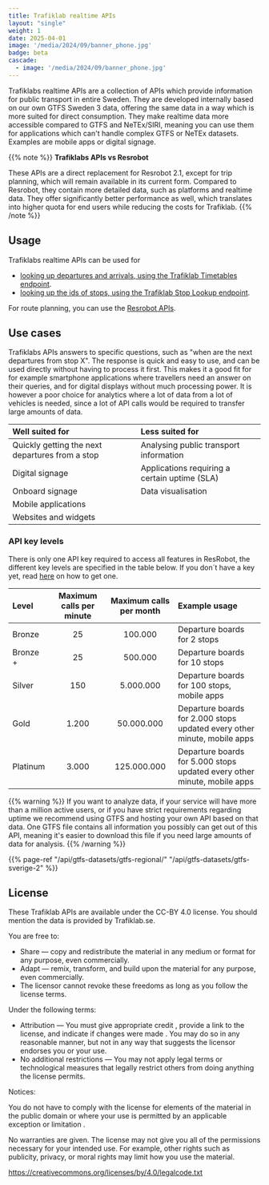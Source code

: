```yaml
---
title: Trafiklab realtime APIs
layout: "single"
weight: 1
date: 2025-04-01
image: '/media/2024/09/banner_phone.jpg'
badge: beta
cascade:
  - image: '/media/2024/09/banner_phone.jpg'
---
```


Trafiklabs realtime APIs are a collection of APIs which provide information for public transport in entire Sweden. They are developed internally based on our
own GTFS
Sweden 3 data, offering the same data in a way which is more suited for direct consumption. They make realtime data more accessible compared to GTFS and
NeTEx/SIRI, meaning you can use them for applications which can't handle complex GTFS or NeTEx datasets. Examples are mobile apps or digital signage.

{{% note %}}
**Trafiklabs APIs vs Resrobot**

These APIs are a direct replacement for Resrobot 2.1, except for trip planning, which will remain available in its current form. Compared to Resrobot, they
contain more detailed data, such as platforms and realtime data. They offer significantly better performance as well, which translates into higher quota for end
users while reducing the costs for Trafiklab.
{{% /note %}}

## Usage

Trafiklabs realtime APIs can be used for
- [looking up departures and arrivals, using the Trafiklab Timetables endpoint](timetables). 
- [looking up the ids of stops, using the Trafiklab Stop Lookup endpoint](stop-lookup).

For route planning, you can use the [Resrobot APIs](../resrobot-v21).

## Use cases

Trafiklabs APIs answers to specific questions, such as "when are the next departures from stop X". The response
is quick and easy to use, and can be used directly without having to process it first. This makes it a good fit for for
example smartphone applications where travellers need an answer on their queries, and for digital displays without much processing power.
It is however a poor choice for analytics where a lot of data from a lot of vehicles is needed, since a lot of API calls would be required to transfer large
amounts of data.

| Well suited for                                 | Less suited for                               |
|:------------------------------------------------|:----------------------------------------------|
| Quickly getting the next departures from a stop | Analysing public transport information        |
| Digital signage                                 | Applications requiring a certain uptime (SLA) |
| Onboard signage                                 | Data visualisation                            |
| Mobile applications                             |                                               |
| Websites and widgets                            |                                               |

### API key levels

There is only one API key required to access all features in ResRobot, the different key levels are specified in the table below. If you don´t have a key yet,
read [here](/docs/using-trafiklab/getting-api-keys) on how to get one.

| Level    | Maximum calls per minute | Maximum calls per month | Example usage                                                            |
|:---------|:------------------------:|:-----------------------:|:-------------------------------------------------------------------------|
| Bronze   |            25            |         100.000         | Departure boards for 2 stops                                             |
| Bronze + |            25            |         500.000         | Departure boards for 10 stops                                            |
| Silver   |           150            |        5.000.000        | Departure boards for 100 stops, mobile apps                              |
| Gold     |          1.200           |       50.000.000        | Departure boards for 2.000 stops updated every other minute, mobile apps |
| Platinum |          3.000           |       125.000.000       | Departure boards for 5.000 stops updated every other minute, mobile apps |

{{% warning %}} If you want to analyze data, if your service will have more than a million active users, or if you have strict requirements regarding uptime
we recommend using GTFS and hosting your own API based on that data. One GTFS file contains all information you possibly can get out of this API, meaning it's
easier to download this file if you need large amounts of data for analysis. {{% /warning %}}

{{% page-ref "/api/gtfs-datasets/gtfs-regional/" "/api/gtfs-datasets/gtfs-sverige-2" %}}

## License

These Trafiklab APIs are available under the CC-BY 4.0 license. You should mention the data is provided by Trafiklab.se.

You are free to:

- Share — copy and redistribute the material in any medium or format for any purpose, even commercially.
- Adapt — remix, transform, and build upon the material for any purpose, even commercially.
- The licensor cannot revoke these freedoms as long as you follow the license terms.

Under the following terms:

- Attribution — You must give appropriate credit , provide a link to the license, and indicate if changes were made . You may do so in any reasonable manner,
  but not in any way that suggests the licensor endorses you or your use.
- No additional restrictions — You may not apply legal terms or technological measures that legally restrict others from doing anything the license permits.

Notices:

You do not have to comply with the license for elements of the material in the public domain or where your use is permitted by an applicable exception or
limitation .

No warranties are given. The license may not give you all of the permissions necessary for your intended use. For example, other rights such as publicity,
privacy, or moral rights may limit how you use the material.

https://creativecommons.org/licenses/by/4.0/legalcode.txt
